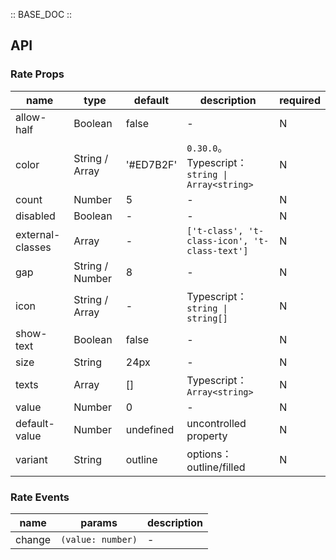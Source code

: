 :: BASE_DOC ::

## API

### Rate Props

 name             | type            | default   | description                                   | required 
------------------|-----------------|-----------|-----------------------------------------------|----------
 allow-half       | Boolean         | false     | \-                                            | N        
 color            | String / Array  | '#ED7B2F' | `0.30.0`。Typescript：`string \| Array<string>` | N        
 count            | Number          | 5         | \-                                            | N        
 disabled         | Boolean         | -         | \-                                            | N        
 external-classes | Array           | -         | `['t-class', 't-class-icon', 't-class-text']` | N        
 gap              | String / Number | 8         | \-                                            | N        
 icon             | String / Array  | -         | Typescript：`string \| string[]`               | N        
 show-text        | Boolean         | false     | \-                                            | N        
 size             | String          | 24px      | \-                                            | N        
 texts            | Array           | []        | Typescript：`Array<string>`                    | N        
 value            | Number          | 0         | \-                                            | N        
 default-value    | Number          | undefined | uncontrolled property                         | N        
 variant          | String          | outline   | options：outline/filled                        | N        

### Rate Events

 name   | params            | description 
--------|-------------------|-------------
 change | `(value: number)` | \-          
